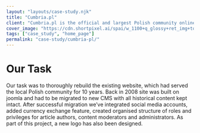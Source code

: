 ```yaml
---
layout: "layouts/case-study.njk"
title: "Cumbria.pl"
client: "Cumbria.pl is the official and largest Polish community online news magazine created mostly for Poles living in Cumbria, UK. It’s origins date back to 2008 and the mission stays the same – to reach as many Poles as possible in order to provide them with regional and national information. The editors of Cumbria.pl are the people who are involved locally in their communities and whose goal is to deepen international integration, promote Polish identity abroad, and provide the latest regional and national information in their native language."
cover_image: "https://cdn.shortpixel.ai/spai/w_1100+q_glossy+ret_img+to_webp/https://www.behoofstudio.co.uk/wp-content/uploads/2019/05/website-showcase-mockup-scene1.jpg"
tags: ["case_study", "home_page"]
permalink: "case-study/cumbria-pl/"
---
```


# Our Task

Our task was to thoroughly rebuild the existing website, which had served the local Polish community for 10 years. Back in 2008 site was built on joomla and had to be migrated to new CMS with all historical content kept intact. After successful migration we’ve integrated social media accounts, added currency exchange feature, created organised structure of roles and privileges for article authors, content moderators and administrators. As part of this project, a new logo has also been designed.
